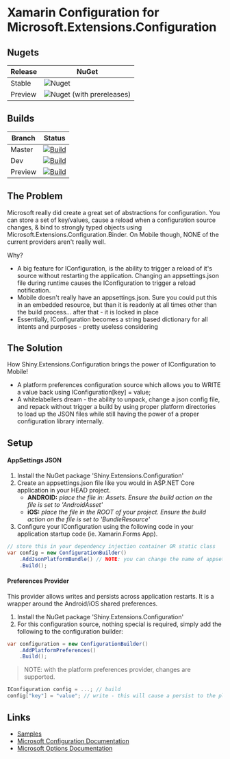 # Xamarin Configuration for Microsoft.Extensions.Configuration

## Nugets

|Release|NuGet|
|-------|-----|
|Stable|![Nuget](https://img.shields.io/nuget/v/shiny.extensions.configuration?style=for-the-badge)|
|Preview|![Nuget (with prereleases)](https://img.shields.io/nuget/vpre/shiny.extensions.configuration?style=for-the-badge)|


## Builds

|Branch|Status|
|------|------|
|Master|[![Build](https://github.com/shinyorg/configurationextensions/actions/workflows/build.yml/badge.svg)](https://github.com/shinyorg/configurationextensions/actions/workflows/build.yml)|
|Dev|[![Build](https://github.com/shinyorg/configurationextensions/actions/workflows/build.yml/badge.svg?branch=dev)](https://github.com/shinyorg/configurationextensions/actions/workflows/build.yml)|
|Preview|[![Build](https://github.com/shinyorg/configurationextensions/actions/workflows/build.yml/badge.svg?branch=preview)](https://github.com/shinyorg/configurationextensions/actions/workflows/build.yml)|


## The Problem

Microsoft really did create a great set of abstractions for configuration.  You can store a set of key/values, cause a reload when a configuration source changes, & bind to strongly typed objects using Microsoft.Extensions.Configuration.Binder. On Mobile though, NONE of the current providers aren't really well.

Why?
* A big feature for IConfiguration, is the ability to trigger a reload of it's source without restarting the application.  Changing an appsettings.json file during runtime causes the IConfiguration to trigger a reload notification. 
* Mobile doesn't really have an appsettings.json.  Sure you could put this in an embedded resource, but than it is readonly at all times other than the build process... after that - it is locked in place
* Essentially, IConfiguration becomes a string based dictionary for all intents and purposes - pretty useless considering

## The Solution

How Shiny.Extensions.Configuration brings the power of IConfiguration to Mobile!
* A platform preferences configuration source which allows you to WRITE a value back using IConfiguration[key] = value;
* A whitelabellers dream - the ability to unpack, change a json config file, and repack without trigger a build by using proper platform directories to load up the JSON files while still having the power of a proper configuration library internally.

## Setup

#### AppSettings JSON

1. Install the NuGet package 'Shiny.Extensions.Configuration'
2. Create an appsettings.json file like you would in ASP.NET Core application in your HEAD project.
    * **ANDROID:** *place the file in: Assets.  Ensure the build action on the file is set to 'AndroidAsset'*
    * **iOS:** *place the file in the ROOT of your project.  Ensure the build action on the file is set to 'BundleResource'*
3. Configure your IConfiguration using the following code in your application startup code (ie. Xamarin.Forms App).

```csharp
// store this in your dependency injection container OR static class
var config = new ConfigurationBuilder()
    .AddJsonPlatformBundle() // NOTE: you can change the name of appsettings.json to something else and pass as an argument here
    .Build();
```

#### Preferences Provider

This provider allows writes and persists across application restarts.  It is a wrapper around the Android/iOS shared preferences.

1. Install the NuGet package 'Shiny.Extensions.Configuration'
2. For this configuration source, nothing special is required, simply add the following to the configuration builder:

```csharp
var configuration = new ConfigurationBuilder()
    .AddPlatformPreferences()
    .Build();
```

> NOTE: with the platform preferences provider, changes are supported.

```csharp
IConfiguration config = ...; // build
config["key"] = "value"; // write - this will cause a persist to the platform prefs and also trigger Option reloated events
```

## Links
* [Samples](https://github.com/shinyorg/ConfigurationExtensions/tree/master/Sample)
* [Microsoft Configuration Documentation](https://docs.microsoft.com/en-us/aspnet/core/fundamentals/configuration/?view=aspnetcore-6.0)
* [Microsoft Options Documentation](https://docs.microsoft.com/en-us/aspnet/core/fundamentals/configuration/options?view=aspnetcore-6.0)
